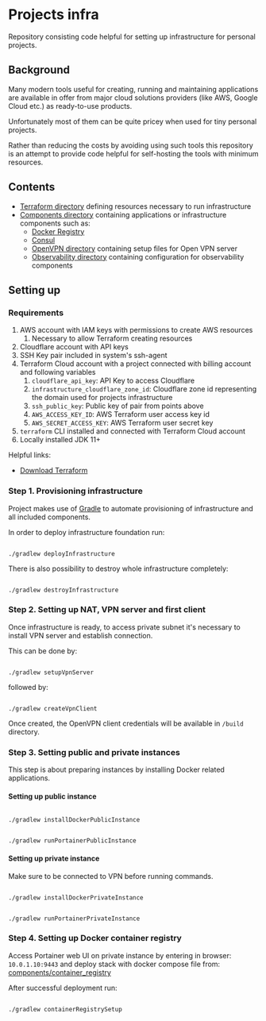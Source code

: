 # Projects infra

Repository consisting code helpful for setting up infrastructure for personal projects.

## Background

Many modern tools useful for creating, running and maintaining applications are available in offer from major cloud
solutions providers (like AWS, Google Cloud etc.) as ready-to-use products.

Unfortunately most of them can be quite pricey when used for tiny personal projects.

Rather than reducing the costs by avoiding using such tools this repository is an attempt to provide code helpful for
self-hosting the tools with minimum resources.

## Contents

* [Terraform directory](terraform) defining resources necessary to run infrastructure
* [Components directory](components) containing applications or infrastructure components such as:
    * [Docker Registry](https://docs.docker.com/registry/)
    * [Consul](https://www.consul.io/)
    * [OpenVPN directory](components/openvpn) containing setup files for Open VPN server
    * [Observability directory](components/observability) containing configuration for observability components

## Setting up

### Requirements

1. AWS account with IAM keys with permissions to create AWS resources
    1. Necessary to allow Terraform creating resources
2. Cloudflare account with API keys
3. SSH Key pair included in system's ssh-agent
4. Terraform Cloud account with a project connected with billing account and following variables
    1. `cloudflare_api_key`: API Key to access Cloudflare
    2. `infrastructure_cloudflare_zone_id`: Cloudflare zone id representing the domain used for projects infrastructure
    3. `ssh_public_key`: Public key of pair from points above
    4. `AWS_ACCESS_KEY_ID`: AWS Terraform user access key id
    5. `AWS_SECRET_ACCESS_KEY`: AWS Terraform user secret key
5. `terraform` CLI installed and connected with Terraform Cloud account
6. Locally installed JDK 11+

Helpful links:
- [Download Terraform](https://www.terraform.io/downloads)

### Step 1. Provisioning infrastructure

Project makes use of [Gradle](https://gradle.org/) to automate provisioning of infrastructure
and all included components.

In order to deploy infrastructure foundation run:

```shell

./gradlew deployInfrastructure

```

There is also possibility to destroy whole infrastructure completely:

```shell

./gradlew destroyInfrastructure

```

### Step 2. Setting up NAT, VPN server and first client

Once infrastructure is ready, to access private subnet it's necessary to install VPN server and establish connection.

This can be done by:

```shell

./gradlew setupVpnServer

```

followed by:

```shell

./gradlew createVpnClient

```

Once created, the OpenVPN client credentials will be available in `/build` directory.

### Step 3. Setting public and private instances

This step is about preparing instances by installing Docker related applications.

#### Setting up public instance

```shell

./gradlew installDockerPublicInstance

```

```shell

./gradlew runPortainerPublicInstance

```

#### Setting up private instance

Make sure to be connected to VPN before running commands.

```shell

./gradlew installDockerPrivateInstance

```

```shell

./gradlew runPortainerPrivateInstance

```

### Step 4. Setting up Docker container registry

Access Portainer web UI on private instance by entering in browser: `10.0.1.10:9443`
and deploy stack with docker compose file from: [components/container_registry](components/container_registry)

After successful deployment run:

```shell

./gradlew containerRegistrySetup

```
